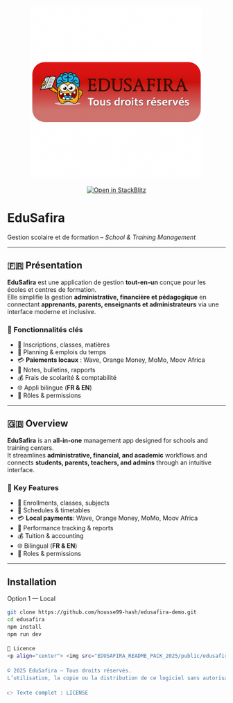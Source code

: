 <p align="center">
  <img src="EDUSAFIRA_README_PACK_2025/public/edusafira-badge.png" alt="EduSafira Badge" width="400"/>
</p>

<p align="center">
  <a href="https://stackblitz.com/github/housse99-hash/edusafira-demo">
    <img src="https://developer.stackblitz.com/img/open_in_stackblitz.svg" alt="Open in StackBlitz"/>
  </a>
</p>

# EduSafira

Gestion scolaire et de formation – *School & Training Management*

---

## 🇫🇷 Présentation  

**EduSafira** est une application de gestion **tout-en-un** conçue pour les écoles et centres de formation.  
Elle simplifie la gestion **administrative, financière et pédagogique** en connectant **apprenants, parents, enseignants et administrateurs** via une interface moderne et inclusive.  

### 🚀 Fonctionnalités clés  
- 🏫 Inscriptions, classes, matières  
- 📅 Planning & emplois du temps  
- 💳 **Paiements locaux** : Wave, Orange Money, MoMo, Moov Africa  
- 📝 Notes, bulletins, rapports  
- 💰 Frais de scolarité & comptabilité  
- 🌐 Appli bilingue (**FR & EN**)  
- 🔐 Rôles & permissions  

---

## 🇬🇧 Overview  

**EduSafira** is an **all-in-one** management app designed for schools and training centers.  
It streamlines **administrative, financial, and academic** workflows and connects **students, parents, teachers, and admins** through an intuitive interface.  

### 🚀 Key Features  
- 🏫 Enrollments, classes, subjects  
- 📅 Schedules & timetables  
- 💳 **Local payments**: Wave, Orange Money, MoMo, Moov Africa  
- 📝 Performance tracking & reports  
- 💰 Tuition & accounting  
- 🌐 Bilingual (**FR & EN**)  
- 🔐 Roles & permissions  

---

## Installation

Option 1 — Local

```bash
git clone https://github.com/housse99-hash/edusafira-demo.git
cd edusafira
npm install
npm run dev

📜 Licence
<p align="center"> <img src="EDUSAFIRA_README_PACK_2025/public/edusafira-badge.png" alt="EduSafira Badge" – Tous droits réservés" width="220" /> </p>

© 2025 EduSafira – Tous droits réservés.
L’utilisation, la copie ou la distribution de ce logiciel sans autorisation écrite préalable sont strictement interdites.

👉 Texte complet : LICENSE
